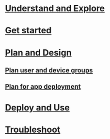 # [Understand and Explore](/Intune/Understand/ways-to-do-enterprise-mobility.html)
# [Get started](/Intune/getstarted/what-s-new-in-microsoft-intune.html)
# [Plan and Design](plan-your-user-and-device-groups.md)

## [Plan user and device groups](plan-your-user-and-device-groups.md)
## [Plan for app deployment](Plan-for-app-deployment-in-microsoft-intune.md)
<!--- ## [Filter console views for admin roles](control-what-admins-can-see-in-the-microsoft-intune-admin-console.md) --->
<!--- ## [Architecture guidance: protect email & docs](architecture-guidance-for-protecting-company-email-and-documents.md) --->
<!--- ## [Reference for Tenant Administrator accounts](Reference-for-Tenant-Administrator-accounts-for-microsoft-intune.md) --->

# [Deploy and Use](/intune/deployuse/learn-how-to-deploy-a-solution-for-protecting-company-email-and-documents.html)
# [Troubleshoot](/intune/troubleshoot/how-to-get-support-for-microsoft-intune.html)
